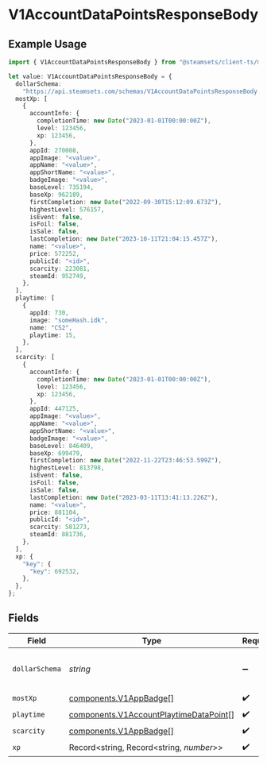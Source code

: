 # V1AccountDataPointsResponseBody

## Example Usage

```typescript
import { V1AccountDataPointsResponseBody } from "@steamsets/client-ts/models/components";

let value: V1AccountDataPointsResponseBody = {
  dollarSchema:
    "https://api.steamsets.com/schemas/V1AccountDataPointsResponseBody.json",
  mostXp: [
    {
      accountInfo: {
        completionTime: new Date("2023-01-01T00:00:00Z"),
        level: 123456,
        xp: 123456,
      },
      appId: 270008,
      appImage: "<value>",
      appName: "<value>",
      appShortName: "<value>",
      badgeImage: "<value>",
      baseLevel: 735194,
      baseXp: 962189,
      firstCompletion: new Date("2022-09-30T15:12:09.673Z"),
      highestLevel: 576157,
      isEvent: false,
      isFoil: false,
      isSale: false,
      lastCompletion: new Date("2023-10-11T21:04:15.457Z"),
      name: "<value>",
      price: 572252,
      publicId: "<id>",
      scarcity: 223081,
      steamId: 952749,
    },
  ],
  playtime: [
    {
      appId: 730,
      image: "someHash.idk",
      name: "CS2",
      playtime: 15,
    },
  ],
  scarcity: [
    {
      accountInfo: {
        completionTime: new Date("2023-01-01T00:00:00Z"),
        level: 123456,
        xp: 123456,
      },
      appId: 447125,
      appImage: "<value>",
      appName: "<value>",
      appShortName: "<value>",
      badgeImage: "<value>",
      baseLevel: 846409,
      baseXp: 699479,
      firstCompletion: new Date("2022-11-22T23:46:53.599Z"),
      highestLevel: 813798,
      isEvent: false,
      isFoil: false,
      isSale: false,
      lastCompletion: new Date("2023-03-11T13:41:13.226Z"),
      name: "<value>",
      price: 881104,
      publicId: "<id>",
      scarcity: 581273,
      steamId: 881736,
    },
  ],
  xp: {
    "key": {
      "key": 692532,
    },
  },
};
```

## Fields

| Field                                                                                            | Type                                                                                             | Required                                                                                         | Description                                                                                      | Example                                                                                          |
| ------------------------------------------------------------------------------------------------ | ------------------------------------------------------------------------------------------------ | ------------------------------------------------------------------------------------------------ | ------------------------------------------------------------------------------------------------ | ------------------------------------------------------------------------------------------------ |
| `dollarSchema`                                                                                   | *string*                                                                                         | :heavy_minus_sign:                                                                               | A URL to the JSON Schema for this object.                                                        | https://api.steamsets.com/schemas/V1AccountDataPointsResponseBody.json                           |
| `mostXp`                                                                                         | [components.V1AppBadge](../../models/components/v1appbadge.md)[]                                 | :heavy_check_mark:                                                                               | N/A                                                                                              |                                                                                                  |
| `playtime`                                                                                       | [components.V1AccountPlaytimeDataPoint](../../models/components/v1accountplaytimedatapoint.md)[] | :heavy_check_mark:                                                                               | N/A                                                                                              |                                                                                                  |
| `scarcity`                                                                                       | [components.V1AppBadge](../../models/components/v1appbadge.md)[]                                 | :heavy_check_mark:                                                                               | N/A                                                                                              |                                                                                                  |
| `xp`                                                                                             | Record<string, Record<string, *number*>>                                                         | :heavy_check_mark:                                                                               | N/A                                                                                              |                                                                                                  |